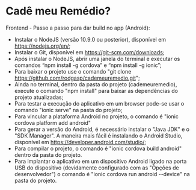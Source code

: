 # Cadê meu Remédio?
Frontend - Passo a passo para dar build no app (Android):
* Instalar o NodeJS (versão 10.9.0 ou posterior), disponível em https://nodejs.org/en/;
* Instalar o Git, disponível em https://git-scm.com/downloads;
* Após instalar o NodeJS, abrir uma janela do terminal e executar os comandos “npm install -g cordova” e “npm install -g ionic”;
* Para baixar o projeto use o comando "git clone https://github.com/rodgasp/cademeuremedio.git";
* Ainda no terminal, dentro da pasta do projeto (cademeuremedio), execute o comando "npm install" para baixar as dependências do projeto atualizadas;
* Para testar a execução do aplicativo em um browser pode-se usar o comando "ionic serve" na pasta do projeto;
* Para vincular a plataforma Android no projeto, o comando é "ionic cordova platform add android"
* Para gerar a versão do Android, é necessário instalar o "Java JDK" e o "SDK Manager". A maneira mais fácil é instalando o Android Studio, disponível em https://developer.android.com/studio/;
* Para compilar o projeto, o comando é "ionic cordova build android" dentro da pasta do projeto.
* Para implantar o aplicativo em um dispositivo Android ligado na porta USB do dispositivo (devidamente configurado com as "Opções de desenvolvedor") o comando é "ionic cordova run android --device" na pasta do projeto.
